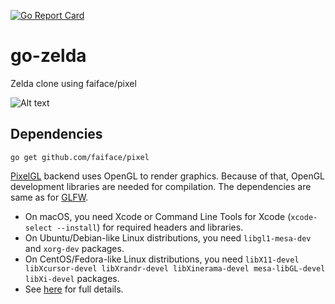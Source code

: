 [![Go Report Card](https://goreportcard.com/badge/github.com/mikemenaker/go-zelda)](https://goreportcard.com/report/github.com/mikemenaker/go-zelda)
# go-zelda

Zelda clone using faiface/pixel

![Alt text](https://ibin.co/3WXbFPOMGM10.gif "Go Zelda")

## Dependencies


```
go get github.com/faiface/pixel
```

[PixelGL](https://godoc.org/github.com/faiface/pixel/pixelgl) backend uses OpenGL to render
graphics. Because of that, OpenGL development libraries are needed for compilation. The dependencies
are same as for [GLFW](https://github.com/go-gl/glfw).

- On macOS, you need Xcode or Command Line Tools for Xcode (`xcode-select --install`) for required
  headers and libraries.
- On Ubuntu/Debian-like Linux distributions, you need `libgl1-mesa-dev` and `xorg-dev` packages.
- On CentOS/Fedora-like Linux distributions, you need `libX11-devel libXcursor-devel libXrandr-devel
  libXinerama-devel mesa-libGL-devel libXi-devel` packages.
- See [here](http://www.glfw.org/docs/latest/compile.html#compile_deps) for full details.


